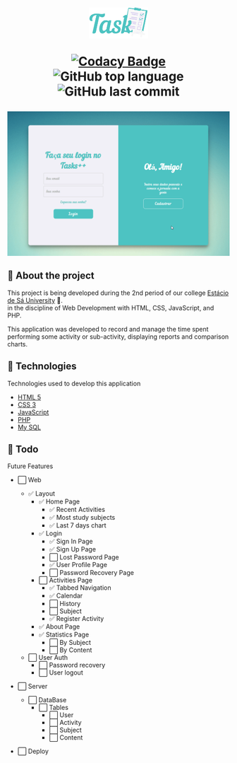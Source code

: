 <h1 align="center">
  <img src=".github/logo.png" alt="Logo" height="70">

<!-- [![Language grade: JavaScript](https://img.shields.io/lgtm/grade/javascript/g/gleisonkz/proffy.svg?logo=lgtm&logoWidth=18)](https://lgtm.com/projects/g/gleisonkz/proffy/context:javascript) -->

[![Codacy Badge](https://app.codacy.com/project/badge/Grade/2e5ad55ab1264bc7886d057ecbbdc168)](https://www.codacy.com/gh/estacio-developers/TasksPlusPlus/dashboard?utm_source=github.com&utm_medium=referral&utm_content=estacio-developers/TasksPlusPlus&utm_campaign=Badge_Grade)
![GitHub top language](https://img.shields.io/github/languages/top/estacio-developers/TasksPlusPlus)
![GitHub last commit](https://img.shields.io/github/last-commit/estacio-developers/TasksPlusPlus)

</h1>

<img src=".github/login.gif" alt="Tasks++ Login">

<br/>

## 📖 About the project

This project is being developed during the 2nd period of our college [Estácio de Sá University](https://www.estacio.br/) 🏫.<br>
in the discipline of Web Development with HTML, CSS, JavaScript, and PHP.

This application was developed to record and manage the time spent performing some activity or sub-activity, displaying reports and comparison charts.

## 🤖 Technologies

Technologies used to develop this application

- [HTML 5](https://www.w3schools.com/html/)
- [CSS 3](https://www.w3schools.com/css/)
- [JavaScript](https://www.w3schools.com/js/DEFAULT.asp)
- [PHP](https://www.w3schools.com/php/DEFAULT.asp)
- [My SQL](https://www.w3schools.com/php/php_mysql_intro.asp)

## 📌 Todo

Future Features

- ⬜️ Web

  - ✅ Layout
    - ✅ Home Page
      - ✅ Recent Activities
      - ✅ Most study subjects
      - ✅ Last 7 days chart
    - ✅ Login
      - ✅ Sign In Page
      - ✅ Sign Up Page
      - ⬜️ Lost Password Page
      - ✅ User Profile Page
      - ⬜️ Password Recovery Page
    - ⬜️ Activities Page
      - ✅ Tabbed Navigation
      - ✅ Calendar
      - ⬜️ History
      - ⬜️ Subject
      - ✅ Register Activity
    - ✅ About Page
    - ✅ Statistics Page
      - ⬜️ By Subject
      - ⬜️ By Content
  - ⬜️ User Auth
    - ⬜️ Password recovery
    - ⬜️ User logout

- ⬜️ Server

  - ⬜️ DataBase
    - ⬜️ Tables
      - ⬜️ User
      - ⬜️ Activity
      - ⬜️ Subject
      - ⬜️ Content

- ⬜️ Deploy
